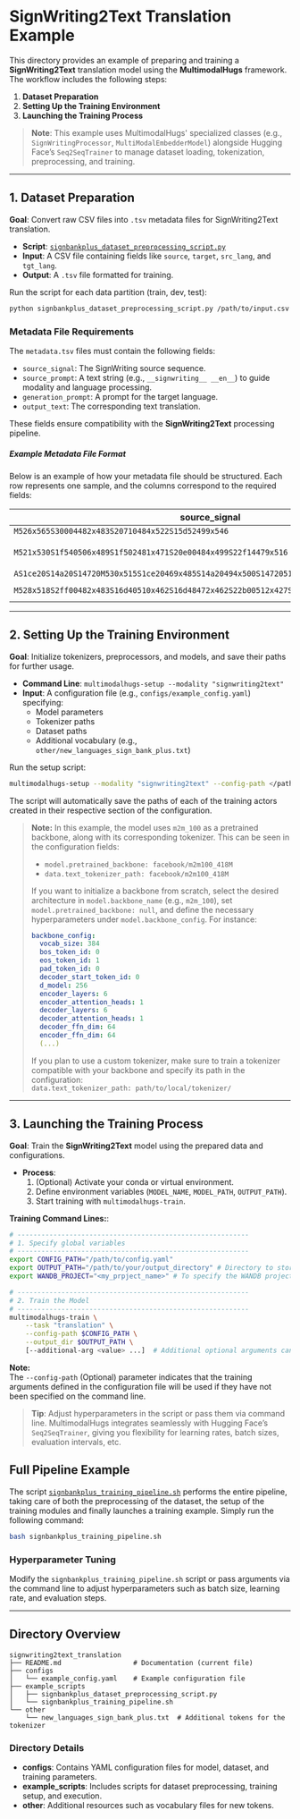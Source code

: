 
# SignWriting2Text Translation Example

This directory provides an example of preparing and training a **SignWriting2Text** translation model using the **MultimodalHugs** framework. The workflow includes the following steps:

1. **Dataset Preparation**
2. **Setting Up the Training Environment**
3. **Launching the Training Process**

> **Note**: This example uses MultimodalHugs' specialized classes (e.g., `SignWritingProcessor`, `MultiModalEmbedderModel`) alongside Hugging Face’s `Seq2SeqTrainer` to manage dataset loading, tokenization, preprocessing, and training.

---

## 1. Dataset Preparation

**Goal**: Convert raw CSV files into `.tsv` metadata files for SignWriting2Text translation.

- **Script**: [`signbankplus_dataset_preprocessing_script.py`](./example_scripts/signbankplus_dataset_preprocessing_script.py)
- **Input**: A CSV file containing fields like `source`, `target`, `src_lang`, and `tgt_lang`.
- **Output**: A `.tsv` file formatted for training.

Run the script for each data partition (train, dev, test):
```bash
python signbankplus_dataset_preprocessing_script.py /path/to/input.csv /path/to/output.tsv
```

### Metadata File Requirements

The `metadata.tsv` files must contain the following fields:

- `source_signal`: The SignWriting source sequence.
- `source_prompt`: A text string (e.g., `__signwriting__ __en__`) to guide modality and language processing.
- `generation_prompt`: A prompt for the target language.
- `output_text`: The corresponding text translation.

These fields ensure compatibility with the **SignWriting2Text** processing pipeline.

##### Example Metadata File Format

Below is an example of how your metadata file should be structured. Each row represents one sample, and the columns correspond to the required fields:

| **source_signal**   | **source_prompt**         | **generation_prompt** | **output_text**                                                                   |
|-----------------------------------------------------------|---------------------------|-----------------------|-----------------------------------------------------------------------------------|
| `M526x565S30004482x483S20710484x522S15d52499x546`           | `__ncs__`     |           `__es__`            | `dificil`                                                                               |
| `M521x530S1f540506x489S1f502481x471S20e00484x499S22f14479x516`                    | `__ase__`     |              `__en__`           | `Every book has been stolen.`                       |
| `AS1ce20S14a20S14720M530x515S1ce20469x485S14a20494x500S14720516x493`                     | `__ase__`    |             `__en__`            | `February`                |
| `M528x518S2ff00482x483S16d40510x462S16d48472x462S22b00512x427S22b10472x427S30a00482x483`                 | `__jos__`    |           `__ar__`              | `قبعة طاقية غطاء الراس`| 

---

## 2. Setting Up the Training Environment

**Goal**: Initialize tokenizers, preprocessors, and models, and save their paths for further usage.

- **Command Line**: `multimodalhugs-setup --modality "signwriting2text"`
- **Input**: A configuration file (e.g., `configs/example_config.yaml`) specifying:
  - Model parameters
  - Tokenizer paths
  - Dataset paths
  - Additional vocabulary (e.g., `other/new_languages_sign_bank_plus.txt`)

Run the setup script:

```bash
multimodalhugs-setup --modality "signwriting2text" --config-path </path/to/signwriting_config.yaml>
```

The script will automatically save the paths of each of the training actors created in their respective section of the configuration.

> **Note:** In this example, the model uses `m2m_100` as a pretrained backbone, along with its corresponding tokenizer. This can be seen in the configuration fields:  
> - `model.pretrained_backbone: facebook/m2m100_418M`  
> - `data.text_tokenizer_path: facebook/m2m100_418M`  
>   
> If you want to initialize a backbone from scratch, select the desired architecture in `model.backbone_name` (e.g., `m2m_100`), set `model.pretrained_backbone: null`, and define the necessary hyperparameters under `model.backbone_config`. For instance:
>
> ```yaml
> backbone_config:
>   vocab_size: 384
>   bos_token_id: 0
>   eos_token_id: 1
>   pad_token_id: 0
>   decoder_start_token_id: 0
>   d_model: 256  
>   encoder_layers: 6 
>   encoder_attention_heads: 1
>   decoder_layers: 6  
>   decoder_attention_heads: 1
>   decoder_ffn_dim: 64
>   encoder_ffn_dim: 64
>   (...)
> ```
>
> If you plan to use a custom tokenizer, make sure to train a tokenizer compatible with your backbone and specify its path in the configuration:  
> `data.text_tokenizer_path: path/to/local/tokenizer/`

---

## 3. Launching the Training Process

**Goal**: Train the **SignWriting2Text** model using the prepared data and configurations.

- **Process**:
  1. (Optional) Activate your conda or virtual environment.
  2. Define environment variables (`MODEL_NAME`, `MODEL_PATH`, `OUTPUT_PATH`).
  3. Start training with `multimodalhugs-train`.

**Training Command Lines:**:

```bash
# ----------------------------------------------------------
# 1. Specify global variables
# ----------------------------------------------------------
export CONFIG_PATH="/path/to/config.yaml"
export OUTPUT_PATH="/path/to/your/output_directory" # Directory to store model checkpoints & results.
export WANDB_PROJECT="<my_prpject_name>" # To specify the WANDB project

# ----------------------------------------------------------
# 2. Train the Model
# ----------------------------------------------------------
multimodalhugs-train \
    --task "translation" \
    --config-path $CONFIG_PATH \
    --output_dir $OUTPUT_PATH \
    [--additional-arg <value> ...]  # Additional optional arguments can be specified here.
```
**Note:**  
The `--config-path` (Optional) parameter indicates that the training arguments defined in the configuration file will be used if they have not been specified on the command line.

>**Tip**: Adjust hyperparameters in the script or pass them via command line. MultimodalHugs integrates seamlessly with Hugging Face’s `Seq2SeqTrainer`, giving you flexibility for learning rates, batch sizes, evaluation intervals, etc.


## Full Pipeline Example

The script [`signbankplus_training_pipeline.sh`](./example_scripts/signbankplus_training_pipeline.sh) performs the entire pipeline, taking care of both the preprocessing of the dataset, the setup of the training modules and finally launches a training example. Simply run the following command:

```bash
bash signbankplus_training_pipeline.sh
```

### Hyperparameter Tuning

Modify the `signbankplus_training_pipeline.sh` script or pass arguments via the command line to adjust hyperparameters such as batch size, learning rate, and evaluation steps.

---

## Directory Overview

```plaintext
signwriting2text_translation
├── README.md                  # Documentation (current file)
├── configs
│   └── example_config.yaml    # Example configuration file
├── example_scripts
│   ├── signbankplus_dataset_preprocessing_script.py
│   └── signbankplus_training_pipeline.sh
└── other
    └── new_languages_sign_bank_plus.txt  # Additional tokens for the tokenizer
```

### Directory Details
- **configs**: Contains YAML configuration files for model, dataset, and training parameters.
- **example_scripts**: Includes scripts for dataset preprocessing, training setup, and execution.
- **other**: Additional resources such as vocabulary files for new tokens.
